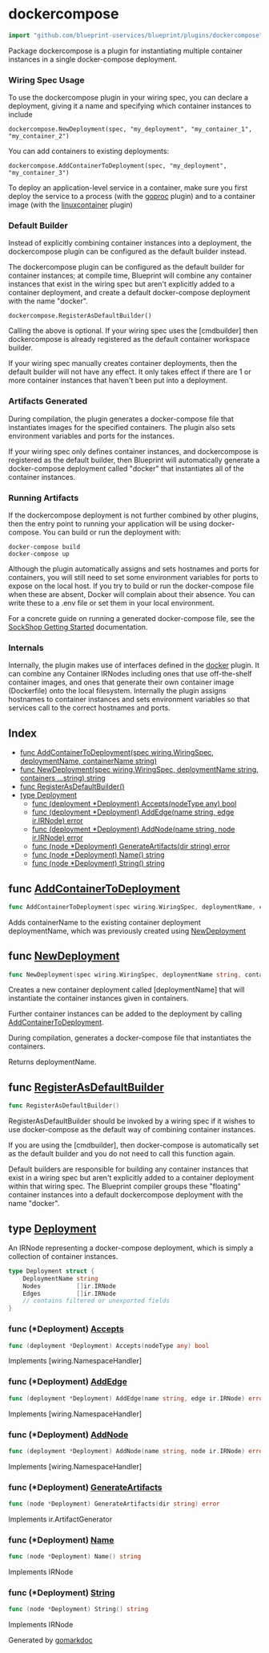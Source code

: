 <!-- Code generated by gomarkdoc. DO NOT EDIT -->

# dockercompose

```go
import "github.com/blueprint-uservices/blueprint/plugins/dockercompose"
```

Package dockercompose is a plugin for instantiating multiple container instances in a single docker\-compose deployment.

### Wiring Spec Usage

To use the dockercompose plugin in your wiring spec, you can declare a deployment, giving it a name and specifying which container instances to include

```
dockercompose.NewDeployment(spec, "my_deployment", "my_container_1", "my_container_2")
```

You can add containers to existing deployments:

```
dockercompose.AddContainerToDeployment(spec, "my_deployment", "my_container_3")
```

To deploy an application\-level service in a container, make sure you first deploy the service to a process \(with the [goproc](<https://github.com/Blueprint-uServices/blueprint/tree/main/plugins/goproc>) plugin\) and to a container image \(with the [linuxcontainer](<https://github.com/Blueprint-uServices/blueprint/tree/main/plugins/linuxcontainer>) plugin\)

### Default Builder

Instead of explicitly combining container instances into a deployment, the dockercompose plugin can be configured as the default builder instead.

The dockercompose plugin can be configured as the default builder for container instances; at compile time, Blueprint will combine any container instances that exist in the wiring spec but aren't explicitly added to a container deployment, and create a default docker\-compose deployment with the name "docker".

```
dockercompose.RegisterAsDefaultBuilder()
```

Calling the above is optional. If your wiring spec uses the \[cmdbuilder\] then dockercompose is already registered as the default container workspace builder.

If your wiring spec manually creates container deployments, then the default builder will not have any effect. It only takes effect if there are 1 or more container instances that haven't been put into a deployment.

### Artifacts Generated

During compilation, the plugin generates a docker\-compose file that instantiates images for the specified containers. The plugin also sets environment variables and ports for the instances.

If your wiring spec only defines container instances, and dockercompose is registered as the default builder, then Blueprint will automatically generate a docker\-compose deployment called "docker" that instantiates all of the container instances.

### Running Artifacts

If the dockercompose deployment is not further combined by other plugins, then the entry point to running your application will be using docker\-compose. You can build or run the deployment with:

```
docker-compose build
docker-compose up
```

Although the plugin automatically assigns and sets hostnames and ports for containers, you will still need to set some environment variables for ports to expose on the local host. If you try to build or run the docker\-compose file when these are absent, Docker will complain about their absence. You can write these to a .env file or set them in your local environment.

For a concrete guide on running a generated docker\-compose file, see the [SockShop Getting Started](<https://github.com/Blueprint-uServices/blueprint/tree/main/examples/sockshop>) documentation.

### Internals

Internally, the plugin makes use of interfaces defined in the [docker](<https://github.com/Blueprint-uServices/blueprint/tree/main/plugins/docker>) plugin. It can combine any Container IRNodes including ones that use off\-the\-shelf container images, and ones that generate their own container image \(Dockerfile\) onto the local filesystem. Internally the plugin assigns hostnames to container instances and sets environment variables so that services call to the correct hostnames and ports.

## Index

- [func AddContainerToDeployment\(spec wiring.WiringSpec, deploymentName, containerName string\)](<#AddContainerToDeployment>)
- [func NewDeployment\(spec wiring.WiringSpec, deploymentName string, containers ...string\) string](<#NewDeployment>)
- [func RegisterAsDefaultBuilder\(\)](<#RegisterAsDefaultBuilder>)
- [type Deployment](<#Deployment>)
  - [func \(deployment \*Deployment\) Accepts\(nodeType any\) bool](<#Deployment.Accepts>)
  - [func \(deployment \*Deployment\) AddEdge\(name string, edge ir.IRNode\) error](<#Deployment.AddEdge>)
  - [func \(deployment \*Deployment\) AddNode\(name string, node ir.IRNode\) error](<#Deployment.AddNode>)
  - [func \(node \*Deployment\) GenerateArtifacts\(dir string\) error](<#Deployment.GenerateArtifacts>)
  - [func \(node \*Deployment\) Name\(\) string](<#Deployment.Name>)
  - [func \(node \*Deployment\) String\(\) string](<#Deployment.String>)


<a name="AddContainerToDeployment"></a>
## func [AddContainerToDeployment](<https://github.com/blueprint-uservices/blueprint/blob/main/plugins/dockercompose/wiring.go#L83>)

```go
func AddContainerToDeployment(spec wiring.WiringSpec, deploymentName, containerName string)
```

Adds containerName to the existing container deployment deploymentName, which was previously created using [NewDeployment](<#NewDeployment>)

<a name="NewDeployment"></a>
## func [NewDeployment](<https://github.com/blueprint-uservices/blueprint/blob/main/plugins/dockercompose/wiring.go#L95>)

```go
func NewDeployment(spec wiring.WiringSpec, deploymentName string, containers ...string) string
```

Creates a new container deployment called \[deploymentName\] that will instantiate the container instances given in containers.

Further container instances can be added to the deployment by calling [AddContainerToDeployment](<#AddContainerToDeployment>).

During compilation, generates a docker\-compose file that instantiates the containers.

Returns deploymentName.

<a name="RegisterAsDefaultBuilder"></a>
## func [RegisterAsDefaultBuilder](<https://github.com/blueprint-uservices/blueprint/blob/main/plugins/dockercompose/defaults.go#L18>)

```go
func RegisterAsDefaultBuilder()
```

RegisterAsDefaultBuilder should be invoked by a wiring spec if it wishes to use docker\-compose as the default way of combining container instances.

If you are using the \[cmdbuilder\], then docker\-compose is automatically set as the default builder and you do not need to call this function again.

Default builders are responsible for building any container instances that exist in a wiring spec but aren't explicitly added to a container deployment within that wiring spec. The Blueprint compiler groups these "floating" container instances into a default dockercompose deployment with the name "docker".

<a name="Deployment"></a>
## type [Deployment](<https://github.com/blueprint-uservices/blueprint/blob/main/plugins/dockercompose/ir.go#L9-L16>)

An IRNode representing a docker\-compose deployment, which is simply a collection of container instances.

```go
type Deployment struct {
    DeploymentName string
    Nodes          []ir.IRNode
    Edges          []ir.IRNode
    // contains filtered or unexported fields
}
```

<a name="Deployment.Accepts"></a>
### func \(\*Deployment\) [Accepts](<https://github.com/blueprint-uservices/blueprint/blob/main/plugins/dockercompose/wiring.go#L116>)

```go
func (deployment *Deployment) Accepts(nodeType any) bool
```

Implements \[wiring.NamespaceHandler\]

<a name="Deployment.AddEdge"></a>
### func \(\*Deployment\) [AddEdge](<https://github.com/blueprint-uservices/blueprint/blob/main/plugins/dockercompose/wiring.go#L122>)

```go
func (deployment *Deployment) AddEdge(name string, edge ir.IRNode) error
```

Implements \[wiring.NamespaceHandler\]

<a name="Deployment.AddNode"></a>
### func \(\*Deployment\) [AddNode](<https://github.com/blueprint-uservices/blueprint/blob/main/plugins/dockercompose/wiring.go#L128>)

```go
func (deployment *Deployment) AddNode(name string, node ir.IRNode) error
```

Implements \[wiring.NamespaceHandler\]

<a name="Deployment.GenerateArtifacts"></a>
### func \(\*Deployment\) [GenerateArtifacts](<https://github.com/blueprint-uservices/blueprint/blob/main/plugins/dockercompose/deploy.go#L50>)

```go
func (node *Deployment) GenerateArtifacts(dir string) error
```

Implements ir.ArtifactGenerator

<a name="Deployment.Name"></a>
### func \(\*Deployment\) [Name](<https://github.com/blueprint-uservices/blueprint/blob/main/plugins/dockercompose/ir.go#L19>)

```go
func (node *Deployment) Name() string
```

Implements IRNode

<a name="Deployment.String"></a>
### func \(\*Deployment\) [String](<https://github.com/blueprint-uservices/blueprint/blob/main/plugins/dockercompose/ir.go#L24>)

```go
func (node *Deployment) String() string
```

Implements IRNode

Generated by [gomarkdoc](<https://github.com/princjef/gomarkdoc>)
